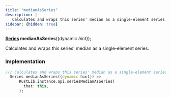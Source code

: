 ```yaml
---
title: "medianAsSeries"
description: |
   Calculates and wraps this series' median as a single-element series.
sidebar: {hidden: true}
---
```

<span class="dart-code"><strong>[Series] medianAsSeries</strong>({<span class="nobr">dynamic <i>hint</i></span>});</span>

 Calculates and wraps this series' median as a single-element series.
### Implementation
```dart
/// Calculates and wraps this series' median as a single-element series.
  Series medianAsSeries({dynamic hint}) =>
      RustLib.instance.api.seriesMedianAsSeries(
        that: this,
      );
```

[Series]: /reference/classes/series
[dynamic]: #